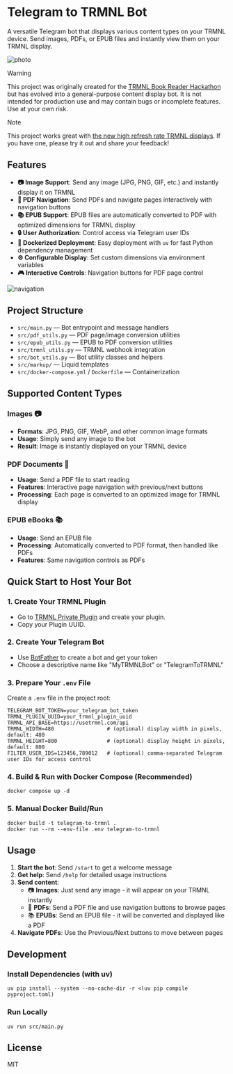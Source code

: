 # Telegram to TRMNL Bot

A versatile Telegram bot that displays various content types on your TRMNL device. Send images, PDFs, or EPUB files and instantly view them on your TRMNL display.

![photo](photo.jpeg)

> [!WARNING]  
> This project was originally created for the [TRMNL Book Reader Hackathon](https://usetrmnl.com/blog/hackathon-book-readers) but has evolved into a general-purpose content display bot. It is not intended for production use and may contain bugs or incomplete features. Use at your own risk.

> [!NOTE]  
> This project works great with [the new high refresh rate TRMNL displays](https://x.com/useTRMNL/status/1946001923850547700). If you have one, please try it out and share your feedback!

## Features

- **📷 Image Support**: Send any image (JPG, PNG, GIF, etc.) and instantly display it on TRMNL
- **📄 PDF Navigation**: Send PDFs and navigate pages interactively with navigation buttons
- **📚 EPUB Support**: EPUB files are automatically converted to PDF with optimized dimensions for TRMNL display
- **🔒 User Authorization**: Control access via Telegram user IDs
- **🐳 Dockerized Deployment**: Easy deployment with `uv` for fast Python dependency management
- **⚙️ Configurable Display**: Set custom dimensions via environment variables
- **🎮 Interactive Controls**: Navigation buttons for PDF page control

![navigation](nav.jpg)

## Project Structure

- `src/main.py` — Bot entrypoint and message handlers
- `src/pdf_utils.py` — PDF page/image conversion utilities
- `src/epub_utils.py` — EPUB to PDF conversion utilities
- `src/trmnl_utils.py` — TRMNL webhook integration
- `src/bot_utils.py` — Bot utility classes and helpers
- `src/markup/` — Liquid templates
- `src/docker-compose.yml` / `Dockerfile` — Containerization

## Supported Content Types

### Images 📷
- **Formats**: JPG, PNG, GIF, WebP, and other common image formats
- **Usage**: Simply send any image to the bot
- **Result**: Image is instantly displayed on your TRMNL device

### PDF Documents 📄
- **Usage**: Send a PDF file to start reading
- **Features**: Interactive page navigation with previous/next buttons
- **Processing**: Each page is converted to an optimized image for TRMNL display

### EPUB eBooks 📚
- **Usage**: Send an EPUB file 
- **Processing**: Automatically converted to PDF format, then handled like PDFs
- **Features**: Same navigation controls as PDFs

## Quick Start to Host Your Bot

### 1. Create Your TRMNL Plugin

- Go to [TRMNL Private Plugin](https://usetrmnl.com/integrations/private-plugin) and create your plugin.
- Copy your Plugin UUID.

### 2. Create Your Telegram Bot

- Use [BotFather](https://core.telegram.org/bots#6-botfather) to create a bot and get your token
- Choose a descriptive name like "MyTRMNLBot" or "TelegramToTRMNL"

### 3. Prepare Your `.env` File

Create a `.env` file in the project root:
```env
TELEGRAM_BOT_TOKEN=your_telegram_bot_token
TRMNL_PLUGIN_UUID=your_trmnl_plugin_uuid
TRMNL_API_BASE=https://usetrmnl.com/api
TRMNL_WIDTH=480                 # (optional) display width in pixels, default: 480
TRMNL_HEIGHT=800                # (optional) display height in pixels, default: 800
FILTER_USER_IDS=123456,789012   # (optional) comma-separated Telegram user IDs for access control
```

### 4. Build & Run with Docker Compose (Recommended)

```fish
docker compose up -d
```

### 5. Manual Docker Build/Run

```fish
docker build -t telegram-to-trmnl .
docker run --rm --env-file .env telegram-to-trmnl
```

## Usage

1. **Start the bot**: Send `/start` to get a welcome message
2. **Get help**: Send `/help` for detailed usage instructions
3. **Send content**:
   - 📷 **Images**: Just send any image - it will appear on your TRMNL instantly
   - 📄 **PDFs**: Send a PDF file and use navigation buttons to browse pages
   - 📚 **EPUBs**: Send an EPUB file - it will be converted and displayed like a PDF
4. **Navigate PDFs**: Use the Previous/Next buttons to move between pages

## Development

### Install Dependencies (with uv)

```fish
uv pip install --system --no-cache-dir -r <(uv pip compile pyproject.toml)
```

### Run Locally

```fish
uv run src/main.py
```

## License

MIT
